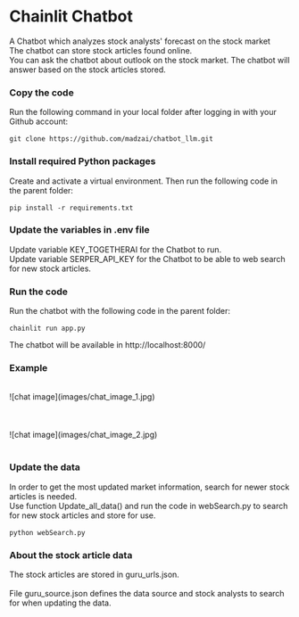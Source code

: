 # Chainlit Chatbot 
A Chatbot which analyzes stock analysts' forecast on the stock market
<br/>
The chatbot can store stock articles found online.
<br/>
You can ask the chatbot about outlook on the stock market. The chatbot will answer based on the stock articles stored.


### Copy the code
Run the following command in your local folder after logging in with your Github account:
```
git clone https://github.com/madzai/chatbot_llm.git
```

### Install required Python packages
Create and activate a virtual environment. Then run the following code in the parent folder:
```
pip install -r requirements.txt
```

### Update the variables in .env file
Update variable KEY_TOGETHERAI for the Chatbot to run.
</br>
Update variable SERPER_API_KEY for the Chatbot to be able to web search for new stock articles.

### Run the code
Run the chatbot with the following code in the parent folder:
```
chainlit run app.py
```
The chatbot will be available in http://localhost:8000/
</br>
### Example
</br>
![chat image](images/chat_image_1.jpg)
</br>
</br>
</br>
</br>
![chat image](images/chat_image_2.jpg)
</br>
</br>

### Update the data
In order to get the most updated market information, search for newer stock articles is needed.
<br />
Use function Update_all_data() and run the code in webSearch.py to search for new stock articles and store for use.
```
python webSearch.py
```

### About the stock article data
The stock articles are stored in guru_urls.json. 
<br /><br/>
File guru_source.json defines the data source and stock analysts to search for when updating the data.
<br />


